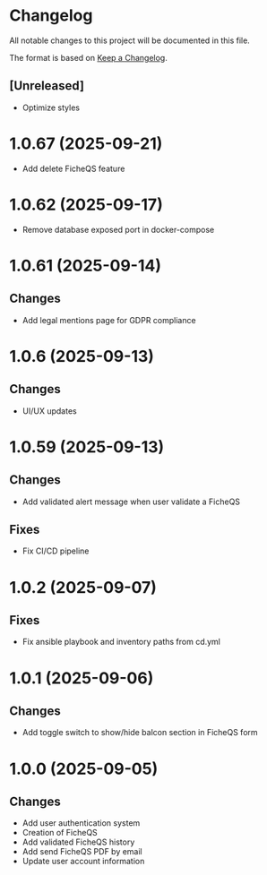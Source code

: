# Changelog

All notable changes to this project will be documented in this file.

The format is based on [Keep a Changelog](https://keepachangelog.com/en/1.0.0/).

## [Unreleased]

-   Optimize styles

# 1.0.67 (2025-09-21)

-   Add delete FicheQS feature

# 1.0.62 (2025-09-17)

-   Remove database exposed port in docker-compose

# 1.0.61 (2025-09-14)

## Changes

-   Add legal mentions page for GDPR compliance

# 1.0.6 (2025-09-13)

## Changes

-   UI/UX updates

# 1.0.59 (2025-09-13)

## Changes

-   Add validated alert message when user validate a FicheQS

## Fixes

-   Fix CI/CD pipeline

# 1.0.2 (2025-09-07)

## Fixes

-   Fix ansible playbook and inventory paths from cd.yml

# 1.0.1 (2025-09-06)

## Changes

-   Add toggle switch to show/hide balcon section in FicheQS form

# 1.0.0 (2025-09-05)

## Changes

-   Add user authentication system
-   Creation of FicheQS
-   Add validated FicheQS history
-   Add send FicheQS PDF by email
-   Update user account information
